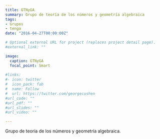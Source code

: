 ```yaml
---
title: GTNyGA
summary: Grupo de teoría de los números y geometría algebraica
tags:
- Grupos
- tenga
date: "2016-04-27T00:00:00Z"

# Optional external URL for project (replaces project detail page).
#external_link: ""

image:
  caption: GTNyGA
  focal_point: Smart
  
#links:
#- icon: twitter
#  icon_pack: fab
#  name: Follow
#  url: https://twitter.com/georgecushen
#url_code: ""
#url_pdf: ""
#url_slides: ""
#url_video: ""

---
```


Grupo de teoría de los números y geometría algebraica.
  
